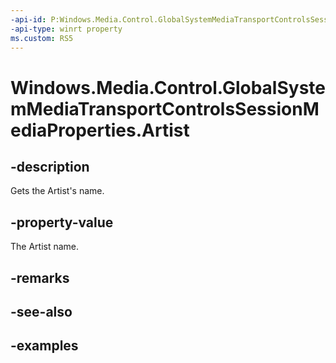 ```yaml
---
-api-id: P:Windows.Media.Control.GlobalSystemMediaTransportControlsSessionMediaProperties.Artist
-api-type: winrt property
ms.custom: RS5
---
```


<!-- Property syntax.
public string Artist { get; }
-->

# Windows.Media.Control.GlobalSystemMediaTransportControlsSessionMediaProperties.Artist

## -description
Gets the Artist's name.

## -property-value
The Artist name.

## -remarks

## -see-also

## -examples

